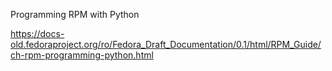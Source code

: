 Programming RPM with Python

https://docs-old.fedoraproject.org/ro/Fedora_Draft_Documentation/0.1/html/RPM_Guide/ch-rpm-programming-python.html